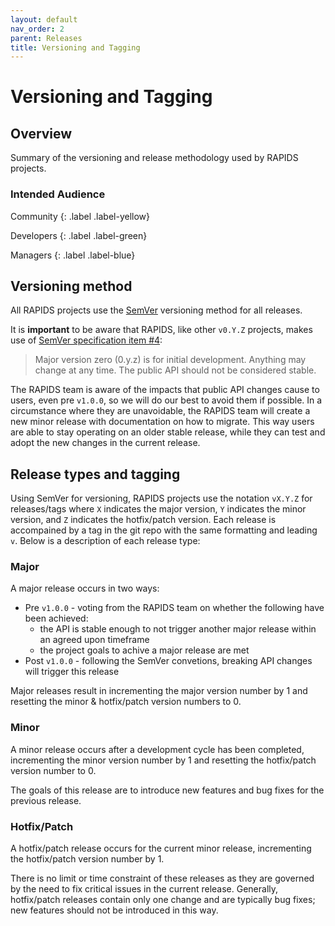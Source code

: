 ```yaml
---
layout: default
nav_order: 2
parent: Releases
title: Versioning and Tagging
---
```


# Versioning and Tagging

## Overview

Summary of the versioning and release methodology used by RAPIDS projects.

### Intended Audience

Community
{: .label .label-yellow}

Developers
{: .label .label-green}

Managers
{: .label .label-blue}

## Versioning method

All RAPIDS projects use the [SemVer](https://semver.org/) versioning method for all releases. 

It is **important** to be aware that RAPIDS, like other `v0.Y.Z` projects, makes use of [SemVer specification item #4](https://semver.org/#spec-item-4):

> Major version zero (0.y.z) is for initial development. Anything may change at any time. The public API should not be considered stable.

The RAPIDS team is aware of the impacts that public API changes cause to users, even pre `v1.0.0`, so we will do our best to avoid them if possible. In a circumstance where they are unavoidable, the RAPIDS team will create a new minor release with documentation on how to migrate. This way users are able to stay operating on an older stable release, while they can test and adopt the new changes in the current release.

## Release types and tagging

Using SemVer for versioning, RAPIDS projects use the notation `vX.Y.Z` for releases/tags where `X` indicates the major version, `Y` indicates the minor version, and `Z` indicates the hotfix/patch version. Each release is accompained by a tag in the git repo with the same formatting and leading `v`. Below is a description of each release type:

### Major

A major release occurs in two ways:
- Pre `v1.0.0` - voting from the RAPIDS team on whether the following have been achieved:
  - the API is stable enough to not trigger another major release within an agreed upon timeframe
  - the project goals to achive a major release are met
- Post `v1.0.0` - following the SemVer convetions, breaking API changes will trigger this release

Major releases result in incrementing the major version number by 1 and resetting the minor & hotfix/patch version numbers to 0.

### Minor

A minor release occurs after a development cycle has been completed, incrementing the minor version number by 1 and resetting the hotfix/patch version number to 0. 

The goals of this release are to introduce new features and bug fixes for the previous release. 

### Hotfix/Patch

A hotfix/patch release occurs for the current minor release, incrementing the hotfix/patch version number by 1. 

There is no limit or time constraint of these releases as they are governed by the need to fix critical issues in the current release. Generally, hotfix/patch releases contain only one change and are typically bug fixes; new features should not be introduced in this way.
